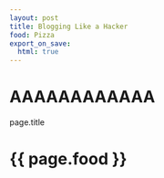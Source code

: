 ```yaml
---
layout: post
title: Blogging Like a Hacker
food: Pizza
export_on_save:
  html: true
---
```


# AAAAAAAAAAAA

page.title

<h1>{{ page.food }}</h1>
